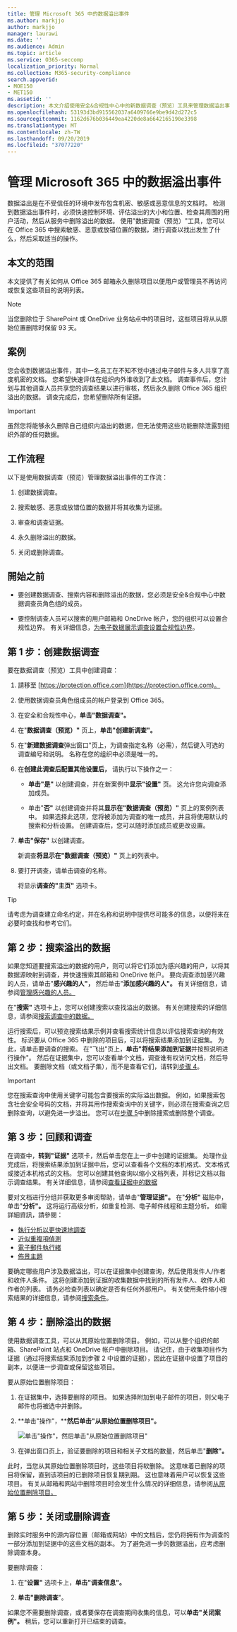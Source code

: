 ```yaml
---
title: 管理 Microsoft 365 中的数据溢出事件
ms.author: markjjo
author: markjjo
manager: laurawi
ms.date: ''
ms.audience: Admin
ms.topic: article
ms.service: O365-seccomp
localization_priority: Normal
ms.collection: M365-security-compliance
search.appverid:
- MOE150
- MET150
ms.assetid: ''
description: 本文介绍使用安全&合规性中心中的新数据调查（预览）工具来管理数据溢出事件。
ms.openlocfilehash: 53193d3bd915562037a6409766e9be9d42d272c5
ms.sourcegitcommit: 1162d676b036449ea4220de8a6642165190e3398
ms.translationtype: MT
ms.contentlocale: zh-TW
ms.lasthandoff: 09/20/2019
ms.locfileid: "37077220"
---
```

# <a name="manage-a-data-spillage-incident-in-microsoft-365"></a>管理 Microsoft 365 中的数据溢出事件

数据溢出是在不受信任的环境中发布包含机密、敏感或恶意信息的文档时。 检测到数据溢出事件时，必须快速控制环境、评估溢出的大小和位置、检查其周围的用户活动，然后从服务中删除溢出的数据。 使用"数据调查（预览）"工具，您可以在 Office 365 中搜索敏感、恶意或放错位置的数据，进行调查以找出发生了什么，然后采取适当的操作。  

## <a name="scope-of-this-article"></a>本文的范围

本文提供了有关如何从 Office 365 邮箱永久删除项目以便用户或管理员不再访问或恢复这些项目的说明列表。 

> [!NOTE]
> 当您删除位于 SharePoint 或 OneDrive 业务站点中的项目时，这些项目将从从原始位置删除时保留 93 天。

## <a name="scenario"></a>案例

您会收到数据溢出事件，其中一名员工在不知不觉中通过电子邮件与多人共享了高度机密的文档。 您希望快速评估在组织内外谁收到了此文档。 调查事件后，您计划与其他调查人员共享您的调查结果以进行审核，然后永久删除 Office 365 组织溢出的数据。 调查完成后，您希望删除所有证据。 

> [!IMPORTANT]
> 虽然您将能够永久删除自己组织内溢出的数据，但无法使用这些功能删除泄露到组织外部的任何数据。

## <a name="workflow"></a>工作流程

以下是使用数据调查（预览）管理数据溢出事件的工作流：

1.  创建数据调查。

2.  搜索敏感、恶意或放错位置的数据并将其收集为证据。

3.  审查和调查证据。

4.  永久删除溢出的数据。

5.  关闭或删除调查。


## <a name="before-you-begin"></a>開始之前

- 要创建数据调查、搜索内容和删除溢出的数据，您必须是安全&合规中心中数据调查员角色组的成员。

- 要控制调查人员可以搜索的用户邮箱和 OneDrive 帐户，您的组织可以设置合规性边界。 有关详细信息，[为电子数据展示调查设置合规性边界](tagging-and-assessment-in-advanced-ediscovery.md)。 

## <a name="step-1-create-a-data-investigation"></a>第 1 步：创建数据调查

要在数据调查（预览）工具中创建调查：

1. 請移至 [https://protection.office.com](https://protection.office.com)。
    
2. 使用数据调查员角色组成员的帐户登录到 Office 365。
    
3. 在安全和合规性中心，**单击"数据调查"。**
 
4. 在"**数据调查（预览）"** 页上，**单击"创建新调查"。**
    
5. 在"**新建数据调查**弹出窗口"页上，为调查指定名称（必需），然后键入可选的调查编号和说明。 名称在您的组织中必须是唯一的。

6. 在**创建此调查后配置其他设置后，** 请执行以下操作之一：

    - **单击"是"** 以创建调查，并在新案例中**显示"设置"** 页。 这允许您向调查添加成员。
    
    - 单击"**否"** 以创建调查并将其**显示在"数据调查（预览）"** 页上的案例列表中。 如果选择此选项，您将被添加为调查的唯一成员，并且将使用默认的搜索和分析设置。 创建调查后，您可以随时添加成员或更改设置。

7. **单击"保存"** 以创建调查。

    新调查**将显示在"数据调查（预览）"** 页上的列表中。 

8. 要打开调查，请单击调查的名称。 

    将显示**调查的"主页"** 选项卡。 

> [!TIP]
> 请考虑为调查建立命名约定，并在名称和说明中提供尽可能多的信息，以便将来在必要时查找和参考它们。
 
## <a name="step-2-search-for-the-spilled-data"></a>第 2 步：搜索溢出的数据 
 
如果您知道要搜索溢出的数据的用户，则可以将它们添加为感兴趣的用户，以将其数据源映射到调查，并快速搜索其邮箱和 OneDrive 帐户。 要向调查添加感兴趣的人员，请单击"**感兴趣的人"，** 然后单击"**添加感兴趣的人"。** 有关详细信息，请参阅[管理感兴趣的人员。](manage-people-of-interest.md)

在"**搜索"** 选项卡上，您可以创建搜索以查找溢出的数据。 有关创建搜索的详细信息，请参阅[搜索调查中的数据。](search-for-data.md)

运行搜索后，可以预览搜索结果示例并查看搜索统计信息以评估搜索查询的有效性。 标识要从 Office 365 中删除的项目后，可以将搜索结果添加到证据集。 为此，请单击要调查的搜索。 在"飞出"页上，**单击"将结果添加到证据**并按照说明进行操作"。 然后在证据集中，您可以查看单个文档，调查谁有权访问文档，然后导出文档。 要删除文档（或文档子集），而不是查看它们，请转到[步骤 4](#step-4-delete-the-spilled-data)。 

> [!IMPORTANT]
> 您在搜索查询中使用关键字可能包含要搜索的实际溢出数据。 例如，如果搜索包含社会安全号码的文档，并将其用作搜索查询中的关键字，则必须在搜索查询之后删除查询，以避免进一步溢出。 您可以在[步骤 5](#step-5-close-or-delete-the-investigation)中删除搜索或删除整个调查。 

## <a name="step-3-review-and-investigate"></a>第 3 步：回顾和调查 

在调查中，**转到"证据"** 选项卡，然后单击您在上一步中创建的证据集。 处理作业完成后，将搜索结果添加到证据中后，您可以查看各个文档的本机格式、文本格式或接近本机格式的文档。 您可以创建其他查询以缩小文档列表，并标记文档以指示调查结果。 有关详细信息，请参阅[查看证据中的数据](review-data-in-evidence.md)

要对文档进行分组并获取更多审阅帮助，请单击"**管理证据"。** 在"**分析"** 磁贴中，单击"**分析"。** 这将运行高级分析，如重复检测、电子邮件线程和主题分析。 如需詳細資訊，請參閱：

- [執行分析以更快速地調查](run-analytics-to-investigate-faster.md)
- [近似重複項偵測](near-duplicates.md)
- [電子郵件執行緒](email-threading.md)
- [佈景主題](themes.md)

要确定哪些用户涉及数据溢出，可以在证据集中创建查询，然后使用发件人/作者和收件人条件。 这将创建添加到证据的收集数据中找到的所有发件人、收件人和作者的列表。 请务必检查列表以确定是否有任何外部用户。 有关使用条件缩小搜索结果的详细信息，请参阅[搜索条件](keyword-queries-and-search-conditions.md#search-conditions)。

## <a name="step-4-delete-the-spilled-data"></a>第 4 步：删除溢出的数据

使用数据调查工具，可以从其原始位置删除项目。 例如，可以从整个组织的邮箱、SharePoint 站点和 OneDrive 帐户中删除项目。 请记住，由于收集项目作为证据（通过将搜索结果添加到步骤 2 中设置的证据），因此在证据中设置了项目的副本，以便进一步调查或保留这些项目。

要从原始位置删除项目：

1. 在证据集中，选择要删除的项目。 如果选择附加到电子邮件的项目，则父电子邮件也将被选中并删除。 
 
2. **单击"操作"，****然后单击"从原始位置删除项目"。**

   ![单击"操作"，然后单击"从原始位置删除项目"](media/DataInvestigationsDeleteItems1.png)

3. 在弹出窗口页上，验证要删除的项目和相关子文档的数量，然后单击"**删除"。**

此时，当您从其原始位置删除项目时，这些项目将软删除。 这意味着已删除的项目将保留，直到该项目的已删除项目恢复期到期。 这也意味着用户可以恢复这些项目。 有关从邮箱和网站中删除项目时会发生什么情况的详细信息，请参阅[从原始位置删除项目。](delete-items-from-original-locations.md)

## <a name="step-5-close-or-delete-the-investigation"></a>第 5 步：关闭或删除调查

删除实时服务中的源内容位置（邮箱或网站）中的文档后，您仍将拥有作为调查的一部分添加到证据中的这些文档的副本。 为了避免进一步的数据溢出，应考虑删除调查本身。

要删除调查：

1. 在"**设置"** 选项卡上，**单击"调查信息"。**

2. **单击"删除调查**"。 

如果您不需要删除调查，或者要保存在调查期间收集的信息，可以**单击"关闭案例"。** 稍后，您可以重新打开已结束的调查。
